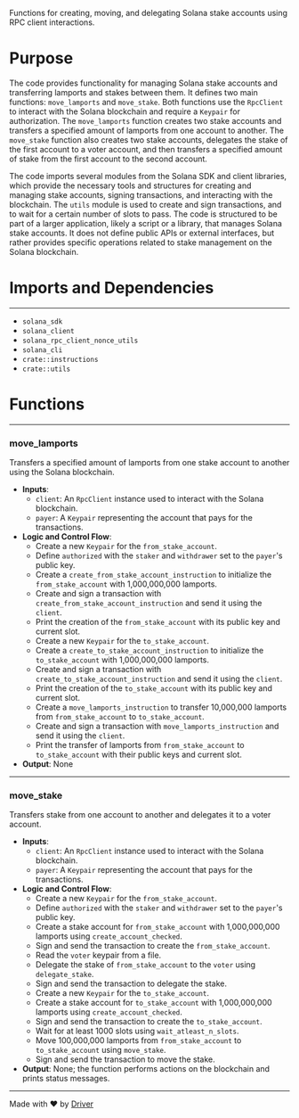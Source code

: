 <!--------------------------------------------------------------------------------->
<!-- IMPORTANT: This file is auto-generated by Driver (https://driver.ai). -------->
<!-- Manual edits may be overwritten on future commits. --------------------------->
<!--------------------------------------------------------------------------------->

Functions for creating, moving, and delegating Solana stake accounts using RPC client interactions.

# Purpose
The code provides functionality for managing Solana stake accounts and transferring lamports and stakes between them. It defines two main functions: `move_lamports` and `move_stake`. Both functions use the `RpcClient` to interact with the Solana blockchain and require a `Keypair` for authorization. The `move_lamports` function creates two stake accounts and transfers a specified amount of lamports from one account to another. The `move_stake` function also creates two stake accounts, delegates the stake of the first account to a voter account, and then transfers a specified amount of stake from the first account to the second account.

The code imports several modules from the Solana SDK and client libraries, which provide the necessary tools and structures for creating and managing stake accounts, signing transactions, and interacting with the blockchain. The `utils` module is used to create and sign transactions, and to wait for a certain number of slots to pass. The code is structured to be part of a larger application, likely a script or a library, that manages Solana stake accounts. It does not define public APIs or external interfaces, but rather provides specific operations related to stake management on the Solana blockchain.
# Imports and Dependencies

---
- `solana_sdk`
- `solana_client`
- `solana_rpc_client_nonce_utils`
- `solana_cli`
- `crate::instructions`
- `crate::utils`


# Functions

---
### move\_lamports
Transfers a specified amount of lamports from one stake account to another using the Solana blockchain.
- **Inputs**:
    - `client`: An `RpcClient` instance used to interact with the Solana blockchain.
    - `payer`: A `Keypair` representing the account that pays for the transactions.
- **Logic and Control Flow**:
    - Create a new `Keypair` for the `from_stake_account`.
    - Define `authorized` with the `staker` and `withdrawer` set to the `payer`'s public key.
    - Create a `create_from_stake_account_instruction` to initialize the `from_stake_account` with 1,000,000,000 lamports.
    - Create and sign a transaction with `create_from_stake_account_instruction` and send it using the `client`.
    - Print the creation of the `from_stake_account` with its public key and current slot.
    - Create a new `Keypair` for the `to_stake_account`.
    - Create a `create_to_stake_account_instruction` to initialize the `to_stake_account` with 1,000,000,000 lamports.
    - Create and sign a transaction with `create_to_stake_account_instruction` and send it using the `client`.
    - Print the creation of the `to_stake_account` with its public key and current slot.
    - Create a `move_lamports_instruction` to transfer 10,000,000 lamports from `from_stake_account` to `to_stake_account`.
    - Create and sign a transaction with `move_lamports_instruction` and send it using the `client`.
    - Print the transfer of lamports from `from_stake_account` to `to_stake_account` with their public keys and current slot.
- **Output**: None


---
### move\_stake
Transfers stake from one account to another and delegates it to a voter account.
- **Inputs**:
    - `client`: An `RpcClient` instance used to interact with the Solana blockchain.
    - `payer`: A `Keypair` representing the account that pays for the transactions.
- **Logic and Control Flow**:
    - Create a new `Keypair` for the `from_stake_account`.
    - Define `authorized` with the `staker` and `withdrawer` set to the `payer`'s public key.
    - Create a stake account for `from_stake_account` with 1,000,000,000 lamports using `create_account_checked`.
    - Sign and send the transaction to create the `from_stake_account`.
    - Read the `voter` keypair from a file.
    - Delegate the stake of `from_stake_account` to the `voter` using `delegate_stake`.
    - Sign and send the transaction to delegate the stake.
    - Create a new `Keypair` for the `to_stake_account`.
    - Create a stake account for `to_stake_account` with 1,000,000,000 lamports using `create_account_checked`.
    - Sign and send the transaction to create the `to_stake_account`.
    - Wait for at least 1000 slots using `wait_atleast_n_slots`.
    - Move 100,000,000 lamports from `from_stake_account` to `to_stake_account` using `move_stake`.
    - Sign and send the transaction to move the stake.
- **Output**: None; the function performs actions on the blockchain and prints status messages.



---
Made with ❤️ by [Driver](https://www.driver.ai/)